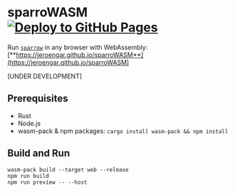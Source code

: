 # sparroWASM [![Deploy to GitHub Pages](https://github.com/JeroenGar/sparroWASM/actions/workflows/deploy.yml/badge.svg)](https://github.com/JeroenGar/sparroWASM/actions/workflows/deploy.yml)

Run [`sparrow`](https://github.com/JeroenGar/sparrow) in any browser with WebAssembly:
<br>
[**https://jeroengar.github.io/sparroWASM**](https://jeroengar.github.io/sparroWASM)

[UNDER DEVELOPMENT]

## Prerequisites
- Rust
- Node.js
- wasm-pack & npm packages: `cargo install wasm-pack && npm install`


## Build and Run
```
wasm-pack build --target web --release
npm run build
npm run preview -- --host
```
